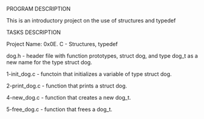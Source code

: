 PROGRAM DESCRIPTION

This is an introductory project on the use of  structures and typedef

TASKS DESCRIPTION

Project Name: 0x0E. C - Structures, typedef

dog.h - header file with function prototypes, struct dog, and type dog_t as a new name for the type struct dog.

1-init_dog.c - functoin that initializes a variable of type struct dog.

2-print_dog.c - function that prints a struct dog.

4-new_dog.c - function that creates a new dog_t.

5-free_dog.c - function that frees a dog_t.
